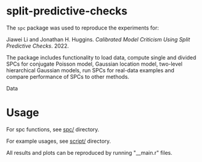 # split-predictive-checks

The ```spc``` package was used to reproduce the experiments for:

Jiawei Li and Jonathan H. Huggins. *Calibrated Model Criticism Using Split Predictive Checks*. 2022.


The package includes functionality to load data, compute single and divided SPCs for conjugate Poisson model, Gaussian location model, two-level hierarchical Gaussian models, run SPCs for real-data examples and compare performance of SPCs to other methods.

Data 


# Usage

For spc functions, see [spc/]() directory.

For example usages, see [script/]() directory.

All results and plots can be reproduced by running "__main.r" files.

